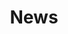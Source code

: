 ---
title: News
# News
news:
  - title: 2024高考数学测试集加入测评
    date: 2024/06/24
    link: /news

  - title: Qwen2-72B-Instruct大模型加入测评
    date: 2024/06/24
    link: /news

  - title: Qwen2-72B大模型加入测评
    date: 2024/06/24
    link: /news

  - title: Qwen2-57B-A14B-Instruct大模型加入测评
    date: 2024/06/24
    link: /news

  - title: Qwen2-7B-Instruct大模型加入测评
    date: 2024/06/24
    link: /news

  - title: Qwen2-7B大模型加入测评
    date: 2024/06/24
    link: /news
  
  - title: Qwen15-72B大模型加入测评
    date: 2024/06/07
    link: /news

  - title: Qwen15-72B-Chat大模型加入测评
    date: 2024/06/07
    link: /news

  - title: Qwen15-110B大模型加入测评
    date: 2024/06/07
    link: /news

  - title: Qwen15-110B-Chat大模型加入测评
    date: 2024/06/07
    link: /news

  - title: Qwen15-7B-Chat大模型加入测评
    date: 2024/06/07
    link: /news

  - title: Qwen15-7B大模型加入测评
    date: 2024/06/07
    link: /news

  - title: Llama-3-8B大模型加入测评
    date: 2024/06/07
    link: /news
  
  - title: LLama-3-8B-Instruct大模型加入测评
    date: 2024/06/07
    link: /news

  - title: LLama-3-70B-Instruct大模型加入测评
    date: 2024/06/07
    link: /news

  - title: DeepSeekMath-RL-7B大模型加入测评
    date: 2024/03/26
    link: /news

  - title: DeepSeekMath-Instruct-7B大模型加入测评
    date: 2024/03/26
    link: /news
  
  - title: DeepSeekMath-Base-7B大模型加入测评
    date: 2024/03/26
    link: /news

  - title: InternLM2-math-20B大模型加入测评
    date: 2024/03/12
    link: /news

  - title: InternLM2-chat-20B大模型加入测评
    date: 2024/03/12
    link: /news

  - title: InternLM2-base-20B大模型加入测评
    date: 2024/03/12
    link: /news

  - title: Qwen-72B-Chat大模型加入测评
    date: 2024/03/06
    link: /news

  - title: Qwen-72B大模型加入测评
    date: 2024/03/06
    link: /news

  - title: 学而思九章大模型加入测评
    date: 2024/02/26
    link: /news
  
  - title: 智谱GLM4大模型加入测评
    date: 2024/02/22
    link: /news
  
  - title: 讯飞星火V3.5大模型加入测评
    date: 2024/02/05
    link: /news
  
  - title: 文心一言4.0大模型加入测评
    date: 2024/02/05
    link: /news
  
  - title: MathEval大模型数学能力测评官网上线
    date: 2023/11/01
    link: /news
---